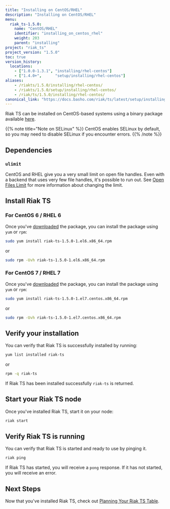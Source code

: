 ```yaml
---
title: "Installing on CentOS/RHEL"
description: "Installing on CentOS/RHEL"
menu:
  riak_ts-1.5.0:
    name: "CentOS/RHEL"
    identifier: "installing_on_centos_rhel"
    weight: 203
    parent: "installing"
project: "riak_ts"
project_version: "1.5.0"
toc: true
version_history:
  locations:
    - ["1.0.0-1.3.1", "installing/rhel-centos"]
    - ["1.4.0+",      "setup/installing/rhel-centos"]
aliases:
    - /riakts/1.5.0/installing/rhel-centos/
    - /riakts/1.5.0/setup/installing/rhel-centos/
    - /riak/ts/1.5.0/installing/rhel-centos/
canonical_link: "https://docs.basho.com/riak/ts/latest/setup/installing/rhel-centos/"
---
```


[download]: /riak/ts/1.5.0/downloads/
[openfileslimit]: /riak/kv/2.1.4/using/performance/open-files-limit
[planning]: /riak/ts/1.5.0/using/planning/


Riak TS can be installed on CentOS-based systems using a binary
package available [here][download].

{{% note title="Note on SELinux" %}}
CentOS enables SELinux by default, so you may need to disable SELinux if
you encounter errors.
{{% /note %}}


## Dependencies

### `ulimit`

CentOS and RHEL give you a very small limit on open file handles. Even with a
backend that uses very few file handles, it's possible to run out. See
[Open Files Limit][openfileslimit] for more information about changing the limit.


## Install Riak TS

### For CentOS 6 / RHEL 6

Once you've [downloaded][download] the package, you can install the package using `yum` or `rpm`:

```bash
sudo yum install riak-ts-1.5.0-1.el6.x86_64.rpm
```

or

```bash
sudo rpm -Uvh riak-ts-1.5.0-1.el6.x86_64.rpm
```


### For CentOS 7 / RHEL 7

Once you've [downloaded][download] the package, you can install the package using `yum` or `rpm`:

```bash
sudo yum install riak-ts-1.5.0-1.el7.centos.x86_64.rpm
```

or

```bash
sudo rpm -Uvh riak-ts-1.5.0-1.el7.centos.x86_64.rpm
```


## Verify your installation

You can verify that Riak TS is successfully installed by running: 

```bash
yum list installed riak-ts
```

or

```bash
rpm -q riak-ts
```

If Riak TS has been installed successfully `riak-ts` is returned.


## Start your Riak TS node

Once you've installed Riak TS, start it on your node:

```bash
riak start
```


## Verify Riak TS is running

You can verify that Riak TS is started and ready to use by pinging it.

```bash
riak ping
```

If Riak TS has started, you will receive a `pong` response. If it has not started, you will receive an error. 


## Next Steps

Now that you've installed Riak TS, check out [Planning Your Riak TS Table][planning].
